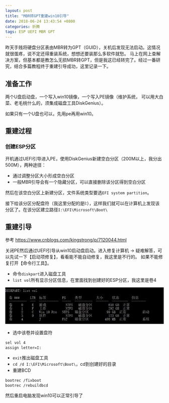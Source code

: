 ```yaml
---
layout: post
title: "MBR转GPT重建win10引导"
date: 2018-06-24 13:43:54 +0800
categories: 折腾
tags: ESP UEFI MBR GPT
---
```


昨天手贱将硬盘分区表由MBR转为GPT（GUID），关机后发现无法启动。这情况就很蛋疼，说不定还得重装系统，想想还要装那么多软件就愁。
马上在网上查解决方案，但基本都是教怎么无损MBR转GPT，但是我这已经转完了。经过一番研究，结合多篇教程终于重建引导成功，这里记录一下。

## 准备工作
两个U盘启动盘，一个写入win10镜像，一个写入PE镜像（维护系统， 可以用大白菜、老毛桃什么的，须集成磁盘工具DiskGenius）。

如果只有一个U盘也可以，先用pe再用win10。

## 重建过程
### 创建ESP分区

开机通过UEFI引导进入PE，使用DiskGenius新建空白分区（200M以上，我分出500M），两种途径：

* 通过调整分区大小形成空白分区
* 一般MBR引导会有一个隐藏分区，可以直接删除该分区得到空白分区

然后在该空白分区上新建分区，文件系统类型要选`EFI system partition`。

接下给该分区分配盘符（我这里分配的是I:），这样我们就可以在计算机上发现该分区了。在该分区建立路径`I:\EFI\Microsoft\Boot\`

## 重建引导

参考 https://www.cnblogs.com/kingstrong/p/7120044.html

关闭PE然后通过UEFI引导从win10启动盘启动。进入修复计算机 -> 疑难解答，可以先试一下【启动项修复】，看看能不能自动修复，我这里是不行的。
如果不能修复打开【命令行工具】。

* 命令`diskpart`进入磁盘工具
* `list vol`所有显示分区信息，在里面找到创建好的ESP分区，我这里是卷4

![](\assets\images\post\2018-06-24_14_33_00.JPG)

* 选中该卷并设置盘符
```
sel vol 4
assign letter=I:
```
* `exit`推出磁盘工具
* `cd /d I:\EFI\Microsoft\Boot\`，cd到创建好的目录
* 重建BCD
```
bootrec /fixboot
bootrec /rebuildbcd
```

然后重启电脑发现win10可以正常引导了